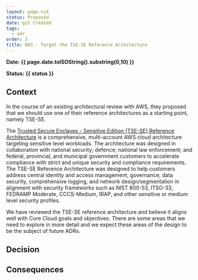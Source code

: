 ```yaml
---
layout: page.njk
status: Proposed
date: git Created
tags:
  - adr
order: 3
title: 003 - Target the TSE-SE Reference Architecture 
---
```


**Date: {{ page.date.toISOString().substring(0,10) }}**

**Status: {{ status }}**

## Context

In the course of an existing architectural review with AWS, they proposed that we should use one of their reference architectures as a starting point, namely TSE-SE. 

The [Trusted Secure Enclaves - Sensitive Edition (TSE-SE) Reference Architecture](https://github.com/aws-samples/landing-zone-accelerator-on-aws-for-tse-se/blob/main/architecture-doc/readme.md) is a comprehensive, multi-account AWS cloud architecture targeting sensitive level workloads. The architecture was designed in collaboration with national security; defence; national law enforcement; and federal, provincial, and municipal government customers to accelerate compliance with strict and unique security and compliance requirements. The TSE-SE Reference Architecture was designed to help customers address central identity and access management, governance, data security, comprehensive logging, and network design/segmentation in alignment with security frameworks such as NIST 800-53, ITSG-33, FEDRAMP Moderate, CCCS-Medium, IRAP, and other sensitive or medium level security profiles.

We have reviewed the TSE-SE reference architecture and believe it aligns well with Core Cloud goals and objectives. There are some areas that we need to explore in more detail and we expect these areas of the design to be the subject of future ADRs.

## Decision

## Consequences


